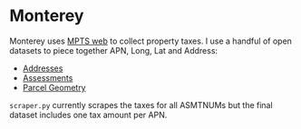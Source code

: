 # Monterey
Monterey uses [MPTS web](https://common3.mptsweb.com/mbc/monterey/tax/search) to collect property taxes. I use a handful of open datasets to piece together APN, Long, Lat and Address:

- [Addresses](https://montereycountyopendata-12017-01-13t232948815z-montereyco.opendata.arcgis.com/datasets/parcel-situs-address)
- [Assessments](https://montereycountyopendata-12017-01-13t232948815z-montereyco.opendata.arcgis.com/datasets/parcel-assessment?selectedAttribute=TAXABILITY)
- [Parcel Geometry](https://montereycountyopendata-12017-01-13t232948815z-montereyco.opendata.arcgis.com/datasets/parcels-data)

`scraper.py` currently scrapes the taxes for all ASMTNUMs but the final dataset includes one tax amount per APN. 